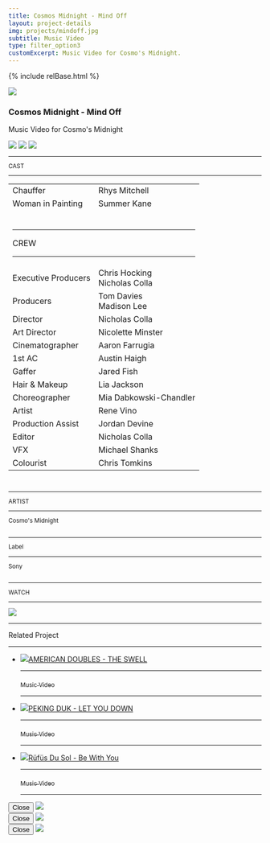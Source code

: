 ```yaml
---
title: Cosmos Midnight - Mind Off
layout: project-details
img: projects/mindoff.jpg
subtitle: Music Video
type: filter_option3
customExcerpt: Music Video for Cosmo's Midnight.
---
```


{% include relBase.html %}

<style> #gallery img {aspect-ratio: 4/3;}</style>
 <div id="heroImage">
        <img src="{{ relBase }}img/gallery/mindoff1.jpg"></div>
 <section id="details">
    <article><span id="main-detail">
      <h1>Cosmos Midnight - Mind Off</h1><p>Music Video for Cosmo&#39;s Midnight</p>
      <div id="gallery">
        <img src="{{ relBase }}img/gallery/mindoff3.jpg" id="img2" data-hystmodal="#myModal3">
        <img src="{{ relBase }}img/gallery/mindoff2.jpg" id="img2" data-hystmodal="#myModal2">
        <img src="{{ relBase }}img/gallery/mindoff4.jpg" id="img4" data-hystmodal="#myModal4">
      </div></span>
      <sub>
        <hr>CAST
        <hr>
        <table>
          <tr><td>Chauffer</td><td>Rhys Mitchell</td></tr>
          <tr><td>Woman in Painting</td><td>Summer Kane</td></tr>
          <tr><td colspan="2"><br><hr>CREW
          <hr></td></tr><tr><td>
        Executive Producers</td><td>Chris Hocking <br> Nicholas Colla</td></tr><tr><td>
Producers</td><td>Tom Davies <br> Madison Lee</td></tr><tr><td>
Director</td><td>Nicholas Colla</td></tr><tr><td>
Art Director</td><td>Nicolette Minster</td></tr><tr><td>
Cinematographer</td><td>Aaron Farrugia</td></tr><tr><td>
1st AC</td><td>Austin Haigh</td></tr><tr><td>
Gaffer</td><td>Jared Fish</td></tr><tr><td>
Hair & Makeup</td><td>Lia Jackson</td></tr><tr><td>
Choreographer</td><td>Mia Dabkowski-Chandler</td></tr><tr><td>
Artist</td><td>Rene Vino</td></tr><tr><td>
Production Assist</td><td>Jordan Devine</td></tr><tr><td>
Editor</td><td>Nicholas Colla</td></tr><tr><td>
VFX</td><td>Michael Shanks</td></tr><tr><td>
Colourist</td><td>Chris Tomkins</td></tr></table><br>
        <hr>ARTIST
        <hr>
        Cosmo&#39;s Midnight<br>
        <br>
        <hr>Label
        <hr>
        Sony<br><br>
        <hr>WATCH
        <hr>
        <a href="https://www.youtube.com/watch?v=5LvO-K_0BNA" target="_blank"><img src="{{ relBase }}img/social/youtube.svg" class="youtube"></a>
      </sub>
    </article>
    <div id="related">
      <hr>
      Related Project
      <hr>
      <ul>
        <li><a href="../american-doubles-the-swell/"><img src="{{ relBase }}img/projects/swell.jpg">AMERICAN DOUBLES - THE SWELL
          <hr><sub>Music Video</sub>
          <hr></a>
        </li>
        <li><a href="../peking-duk-let-you-down/"><img src="{{ relBase }}img/projects/letyoudown.jpg">PEKING DUK - LET YOU DOWN
          <hr><sub>Music Video</sub>
          <hr></a>
        </li>
        <li><a href="../rufus-du-sol-be-with-you/"><img src="{{ relBase }}img/projects/bewithyou.jpg">R&uuml;f&uuml;s Du Sol - Be With You
          <hr><sub>Music Video</sub>
          <hr></a>
        </li>
      </ul>
    </div>
  </section>

<div class="hystmodal" id="myModal2" aria-hidden="true">
    <div class="hystmodal__wrap">
        <div class="hystmodal__window" role="dialog" aria-modal="true">
            <button data-hystclose class="hystmodal__close">Close</button>
            <!-- You modal HTML markup -->
        <img src="{{ relBase }}img/gallery/mindoff2.jpg" id="img2">
        </div>
    </div>
</div>

<div class="hystmodal" id="myModal3" aria-hidden="true">
    <div class="hystmodal__wrap">
        <div class="hystmodal__window" role="dialog" aria-modal="true">
            <button data-hystclose class="hystmodal__close">Close</button>
            <!-- You modal HTML markup -->
        <img src="{{ relBase }}img/gallery/mindoff3.jpg" id="img3">
        </div>
    </div>
</div>
<div class="hystmodal" id="myModal4" aria-hidden="true">
    <div class="hystmodal__wrap">
        <div class="hystmodal__window" role="dialog" aria-modal="true">
            <button data-hystclose class="hystmodal__close">Close</button>
            <!-- You modal HTML markup -->
        <img src="{{ relBase }}img/gallery/mindoff4.jpg" id="img4">
        </div>
    </div>
</div>

  <div id="gradient"></div>
